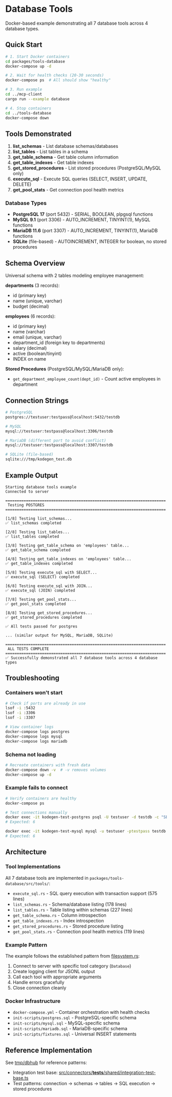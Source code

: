 # Database Tools

Docker-based example demonstrating all 7 database tools across 4 database types.

## Quick Start

```bash
# 1. Start Docker containers
cd packages/tools-database
docker-compose up -d

# 2. Wait for health checks (20-30 seconds)
docker-compose ps  # All should show "healthy"

# 3. Run example
cd ../mcp-client
cargo run --example database

# 4. Stop containers
cd ../tools-database
docker-compose down
```

## Tools Demonstrated

1. **list_schemas** - List database schemas/databases
2. **list_tables** - List tables in a schema
3. **get_table_schema** - Get table column information
4. **get_table_indexes** - Get table indexes
5. **get_stored_procedures** - List stored procedures (PostgreSQL/MySQL only)
6. **execute_sql** - Execute SQL queries (SELECT, INSERT, UPDATE, DELETE)
7. **get_pool_stats** - Get connection pool health metrics

### Database Types

- **PostgreSQL 17** (port 5432) - SERIAL, BOOLEAN, plpgsql functions
- **MySQL 9.1** (port 3306) - AUTO_INCREMENT, TINYINT(1), MySQL functions
- **MariaDB 11.6** (port 3307) - AUTO_INCREMENT, TINYINT(1), MariaDB functions
- **SQLite** (file-based) - AUTOINCREMENT, INTEGER for boolean, no stored procedures

## Schema Overview

Universal schema with 2 tables modeling employee management:

**departments** (3 records):
- id (primary key)
- name (unique, varchar)
- budget (decimal)

**employees** (6 records):
- id (primary key)
- name (varchar)
- email (unique, varchar)
- department_id (foreign key to departments)
- salary (decimal)
- active (boolean/tinyint)
- INDEX on name

**Stored Procedures** (PostgreSQL/MySQL/MariaDB only):
- `get_department_employee_count(dept_id)` - Count active employees in department


## Connection Strings

```bash
# PostgreSQL
postgres://testuser:testpass@localhost:5432/testdb

# MySQL
mysql://testuser:testpass@localhost:3306/testdb

# MariaDB (different port to avoid conflict)
mysql://testuser:testpass@localhost:3307/testdb

# SQLite (file-based)
sqlite:///tmp/kodegen_test.db
```

## Example Output

```
Starting database tools example
Connected to server

======================================================================
 Testing POSTGRES
======================================================================

[1/8] Testing list_schemas...
✅ list_schemas completed

[2/8] Testing list_tables...
✅ list_tables completed

[3/8] Testing get_table_schema on 'employees' table...
✅ get_table_schema completed

[4/8] Testing get_table_indexes on 'employees' table...
✅ get_table_indexes completed

[5/8] Testing execute_sql with SELECT...
✅ execute_sql (SELECT) completed

[6/8] Testing execute_sql with JOIN...
✅ execute_sql (JOIN) completed

[7/8] Testing get_pool_stats...
✅ get_pool_stats completed

[8/8] Testing get_stored_procedures...
✅ get_stored_procedures completed

✅ All tests passed for postgres

... (similar output for MySQL, MariaDB, SQLite)

======================================================================
 ALL TESTS COMPLETE
======================================================================
✅ Successfully demonstrated all 7 database tools across 4 database types
```

## Troubleshooting

### Containers won't start

```bash
# Check if ports are already in use
lsof -i :5432
lsof -i :3306
lsof -i :3307

# View container logs
docker-compose logs postgres
docker-compose logs mysql
docker-compose logs mariadb
```

### Schema not loading

```bash
# Recreate containers with fresh data
docker-compose down -v  # -v removes volumes
docker-compose up -d
```

### Example fails to connect

```bash
# Verify containers are healthy
docker-compose ps

# Test connections manually
docker exec -it kodegen-test-postgres psql -U testuser -d testdb -c "SELECT COUNT(*) FROM employees;"
# Expected: 6

docker exec -it kodegen-test-mysql mysql -u testuser -ptestpass testdb -e "SELECT COUNT(*) FROM employees;"
# Expected: 6
```

## Architecture

### Tool Implementations

All 7 database tools are implemented in `packages/tools-database/src/tools/`:
- `execute_sql.rs` - SQL query execution with transaction support (575 lines)
- `list_schemas.rs` - Schema/database listing (178 lines)
- `list_tables.rs` - Table listing within schemas (227 lines)
- `get_table_schema.rs` - Column introspection
- `get_table_indexes.rs` - Index introspection
- `get_stored_procedures.rs` - Stored procedure listing
- `get_pool_stats.rs` - Connection pool health metrics (119 lines)

### Example Pattern

The example follows the established pattern from [filesystem.rs](../packages/mcp-client/examples/filesystem.rs):
1. Connect to server with specific tool category (`Database`)
2. Create logging client for JSONL output
3. Call each tool with appropriate arguments
4. Handle errors gracefully
5. Close connection cleanly

### Docker Infrastructure

- `docker-compose.yml` - Container orchestration with health checks
- `init-scripts/postgres.sql` - PostgreSQL-specific schema
- `init-scripts/mysql.sql` - MySQL-specific schema
- `init-scripts/mariadb.sql` - MariaDB-specific schema
- `init-scripts/fixtures.sql` - Universal INSERT statements

## Reference Implementation

See [tmp/dbhub](../tmp/dbhub) for reference patterns:
- Integration test base: [src/connectors/__tests__/shared/integration-test-base.ts](../tmp/dbhub/src/connectors/__tests__/shared/integration-test-base.ts)
- Test patterns: connection → schemas → tables → SQL execution → stored procedures
